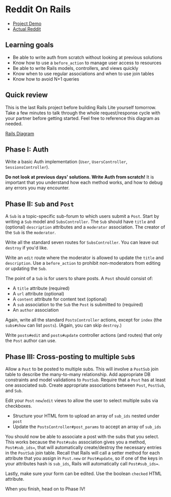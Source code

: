 # Reddit On Rails

* [Project Demo]
* [Actual Reddit]

[Project Demo]: https://aa-reddit-app.herokuapp.com/
[Actual Reddit]: https://www.reddit.com

## Learning goals

* Be able to write auth from scratch without looking at previous solutions
* Know how to use a `before_action` to manage user access to resources
* Be able to write Rails models, controllers, and views quickly
* Know when to use regular associations and when to use join tables
* Know how to avoid N+1 queries

## Quick review

This is the last Rails project before building Rails Lite yourself tomorrow.
Take a few minutes to talk through the whole request/response cycle with your
partner before getting started. Feel free to reference this diagram as needed.

[Rails Diagram](https://assets.aaonline.io/fullstack/rails/assets/rails_diagram.png)

## Phase I: Auth

Write a basic Auth implementation (`User`, `UsersController`,
`SessionsController`).

**Do not look at previous days' solutions.  Write Auth from scratch!**  It is
important that you understand how each method works, and how to debug any errors
you may encounter.  

## Phase II: `Sub` and `Post`

A `Sub` is a topic-specific sub-forum to which users submit a `Post`. Start by
writing a `Sub` model and `SubsController`. The `Sub` should have `title` and
(optional) `description` attributes and a `moderator` association. The creator
of the `Sub` is the `moderator`.

Write all the standard seven routes for `SubsController`. You can leave out
`destroy` if you'd like.

Write an `edit` route where the moderator is allowed to update the `title` and
`description`. Use a `before_action` to prohibit non-moderators from editing or
updating the `Sub`.

The point of a `Sub` is for users to share posts. A `Post` should consist of:

* A `title` attribute (required)
* A `url` attribute (optional)
* A `content` attribute for content text (optional)
* A `sub` association to the `Sub` the `Post` is submitted to (required)
* An `author` association

Again, write all the standard `PostsController` actions, except for `index` (the
`subs#show` can list `posts`). (Again, you can skip `destroy`.)

Write `posts#edit` and `posts#update` controller actions (and routes) that only
the `Post` author can use.

## Phase III: Cross-posting to multiple `Sub`s

Allow a `Post` to be posted to multiple subs. This will involve a `PostSub` join
table to describe the many-to-many relationship. Add appropriate DB constraints
and model validations to `PostSub`. Require that a `Post` has at least one
associated sub. Create appropriate associations between `Post`, `PostSub`, and
`Sub`.

Edit your `Post` `new`/`edit` views to allow the user to select multiple subs
via checkboxes.

* Structure your HTML form to upload an array of `sub_ids` nested under `post`
* Update the `PostsController#post_params` to accept an array of `sub_ids`

You should now be able to associate a post with the subs that you select. This
works because the `Post#subs` association gives you a method, `Post#sub_ids=`,
that will automatically create/destroy the necessary entries in the `PostSub`
join table. Recall that Rails will call a setter method for each attribute that
you assign in `Post.new` or `Post#update`, so if one of the keys in your
attributes hash is `sub_ids`, Rails will automatically call `Post#sub_ids=`.

Lastly, make sure your form can be edited. Use the boolean `checked` HTML
attribute.

When you finish, head on to Phase IV!
